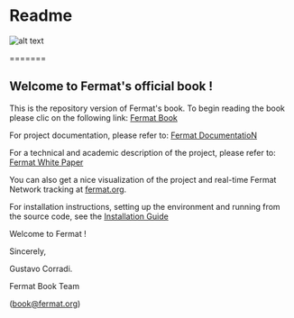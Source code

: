 Readme
========= 

![alt text](https://raw.githubusercontent.com/bitDubai/media-kit/master/Readme%20Image/Fermat%20book%20logotype/FermatBookLogotype3D/PNG_fermat_book_logo_3D_Low_800x813.png "Fermat Book Logo")

=======

Welcome to Fermat's  official book ! 
------------------------------------

This is the repository version of Fermat's book.
To begin reading the book please clic on the following link:
[Fermat Book](https://github.com/bitDubai/fermat/blob/master/fermat-book/book-chapter-00%28intro%29.asciidoc)

For project documentation, please refer to: 
[Fermat DocumentatioN](https://github.com/bitDubai/fermat/blob/master/README.md)

For a technical and academic description of the project, please refer to: 
[Fermat White Paper](https://github.com/bitDubai/fermat/blob/master/FERMAT-WHITE-PAPER.md)

You can also get a nice visualization of the project and real-time Fermat Network tracking at 
[fermat.org](http://www.fermat.org).


For installation instructions, setting up the environment and running from the source code, see the [Installation Guide](https://github.com/bitDubai/fermat/blob/master/README-INSTALLATION.md)

Welcome to Fermat !

Sincerely, 

Gustavo Corradi.

Fermat Book Team 

(book@fermat.org) 
